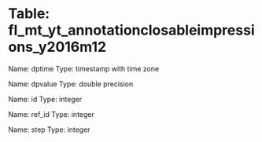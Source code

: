 Table: fl_mt_yt_annotationclosableimpressions_y2016m12
======================================================

Name: dptime
Type: timestamp with time zone

Name: dpvalue
Type: double precision

Name: id
Type: integer

Name: ref_id
Type: integer

Name: step
Type: integer

